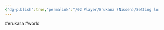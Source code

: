 ```yaml
---
{"dg-publish":true,"permalink":"/02 Player/Erukana (Nissen)/Setting lore/Ceynor/","tags":["erukana","world"]}
---
```



#erukana #world 

